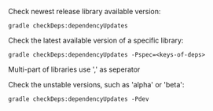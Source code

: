 Check newest release library available version:
```
gradle checkDeps:dependencyUpdates
```
Check the latest available version of a specific library:
```
gradle checkDeps:dependencyUpdates -Pspec=<keys-of-deps>
```
Multi-part of libraries use ',' as seperator

Check the unstable versions, such as 'alpha' or 'beta':
```
gradle checkDeps:dependencyUpdates -Pdev
```
